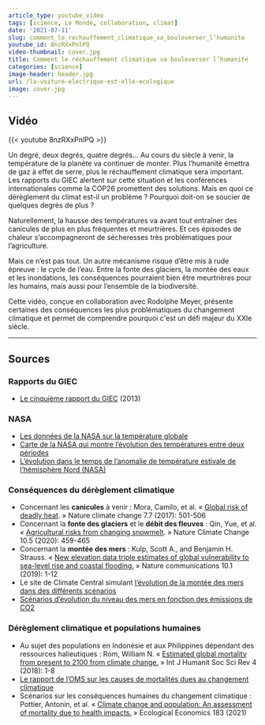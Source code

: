 ```yaml
---
article_type: youtube_video
tags: [science, Le Monde, collaboration, climat]
date: '2021-07-11'
slug: comment_le_rechauffement_climatique_va_bouleverser_l’humanite
youtube_id: 8nzRXxPnlPQ
video-thumbnail: cover.jpg
title: Comment le réchauffement climatique va bouleverser l’humanité
categories: [science]
image-header: header.jpg
url: /la-voiture-electrique-est-elle-ecologique
image: cover.jpg
---
```


## Vidéo

{{< youtube 8nzRXxPnlPQ >}}

Un degré, deux degrés, quatre degrés… Au cours du siècle à venir, la
température de la planète va continuer de monter. Plus l’humanité émettra
de gaz à effet de serre, plus le réchauffement climatique sera important.
Les rapports du GIEC alertent sur cette situation et les conférences
internationales comme la COP26 promettent des solutions. Mais en quoi ce
dérèglement du climat est-il un problème ? Pourquoi doit-on se soucier de
quelques degrés de plus ?

Naturellement, la hausse des températures va avant tout entraîner des
canicules de plus en plus fréquentes et meurtrières. Et ces épisodes de
chaleur s’accompagneront de sécheresses très problématiques pour
l’agriculture.

Mais ce n’est pas tout. Un autre mécanisme risque d’être mis à rude
épreuve : le cycle de l’eau. Entre la fonte des glaciers, la montée des
eaux et les inondations, les conséquences pourraient bien être
meurtrières pour les humains, mais aussi pour l’ensemble de la
biodiversité.

Cette vidéo, conçue en collaboration avec Rodolphe Meyer, présente
certaines des conséquences les plus problématiques du changement
climatique et permet de comprendre pourquoi c'est un défi majeur du XXIe
siècle.


<hr>

## Sources

### Rapports du GIEC

- [Le cinquième rapport du GIEC](https://www.ipcc.ch/assessment-report/ar5/) (2013)

### NASA

- [Les données de la NASA sur la température globale](https://data.giss.nasa.gov/gistemp/graphs_v4/) 
- [Carte de la NASA qui montre l’évolution des températures entre deux périodes](https://svs.gsfc.nasa.gov/cgi-bin/details.cgi?aid=4626) 
- [L’évolution dans le temps de l’anomalie de température estivale de l’hémisphère Nord (NASA)](https://svs.gsfc.nasa.gov/3975) 

### Conséquences du dérèglement climatique

- Concernant les __canicules__ à venir : Mora, Camilo, et al. « [Global risk of deadly heat](https://www.nature.com/articles/nclimate3322). » Nature climate change 7.7 (2017): 501-506 
- Concernant la __fonte des glaciers__ et le __débit des fleuves__ : Qin, Yue, et al. « [Agricultural risks from changing snowmelt](https://www.nature.com/articles/s41558-020-0746-8?proof=t). » Nature Climate Change 10.5 (2020): 459-465
- Concernant la __montée des mers__ : Kulp, Scott A., and Benjamin H. Strauss. « [New elevation data triple estimates of global vulnerability to sea-level rise and coastal flooding.](https://www.nature.com/articles/s41467-019-12808-z) » Nature communications 10.1 (2019): 1-12 
- Le site de Climate Central simulant [l’évolution de la montée des mers dans des différents scénarios](https://coastal.climatecentral.org/map/8/100.6166/13.2746/) 
- [Scénarios d’évolution du niveau des mers en fonction des émissions de CO2](https://www.researchgate.net/publication/319686017_GLOBAL_AND_REGIONAL_SEA_LEVEL_RISE_SCENARIOS_FOR_THE_UNITED_STATES)

### Dérèglement climatique et populations humaines

- Au sujet des populations en Indonésie et aux Philippines dépendant des ressources halieutiques : Rom, William N. « [Estimated global mortality from present to 2100 from climate change.](https://legacy-assets.eenews.net/open_files/assets/2018/04/04/document_gw_09.pdf) » Int J Humanit Soc Sci Rev 4 (2018): 1-8 
- [Le rapport de l’OMS sur les causes de mortalités dues au changement climatique](https://iris.who.int/bitstream/handle/10665/134014/9789241507691_eng.pdf)  
- Scénarios sur les conséquences humaines du changement climatique : Pottier, Antonin, et al. « [Climate change and population: An assessment of mortality due to health impacts.](https://www.sciencedirect.com/science/article/abs/pii/S0921800921000252) » Ecological Economics 183 (2021)
